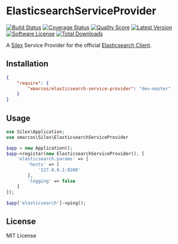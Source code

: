 # ElasticsearchServiceProvider

[![Build Status](https://img.shields.io/travis/xmarcos/ElasticsearchServiceProvider/master.svg?style=flat-square)](https://travis-ci.org/xmarcos/ElasticsearchServiceProvider)
[![Coverage Status](https://img.shields.io/scrutinizer/coverage/g/xmarcos/ElasticsearchServiceProvider/master.svg?style=flat-square)](https://scrutinizer-ci.com/g/xmarcos/ElasticsearchServiceProvider/code-structure)
[![Quality Score](https://img.shields.io/scrutinizer/g/xmarcos/ElasticsearchServiceProvider.svg?style=flat-square)](https://scrutinizer-ci.com/g/xmarcos/ElasticsearchServiceProvider)
[![Latest Version](https://img.shields.io/packagist/v/xmarcos/elasticsearch-service-provider.svg?style=flat-square)](https://packagist.org/packages/xmarcos/elasticsearch-service-provider)
[![Software License](https://img.shields.io/packagist/l/xmarcos/elasticsearch-service-provider.svg?style=flat-square)](LICENSE)
[![Total Downloads](https://img.shields.io/packagist/dt/xmarcos/elasticsearch-service-provider.svg?style=flat-square)](https://packagist.org/packages/xmarcos/elasticsearch-service-provider)

A [Silex](https://github.com/silexphp/Silex) Service Provider for the official [Elasticsearch Client](https://github.com/elasticsearch/elasticsearch-php).

## Installation

```json
{
    "require": {
        "xmarcos/elasticsearch-service-provider": "dev-master"
    }
}
```

## Usage

```php
use Silex\Application;
use xmarcos\Silex\ElasticsearchServiceProvider

$app = new Application();
$app->register(new ElasticsearchServiceProvider(), [
    'elasticsearch.params' => [
        'hosts' => [
            '127.0.0.1:9200'
        ],
        'logging' => false
    ]
]);

$app['elasticsearch']->ping();
```

## License

MIT License
